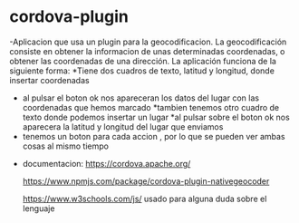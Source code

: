 # cordova-plugin
-Aplicacion que usa un plugin para la geocodificacion.
La geocodificación consiste en obtener la informacion de unas determinadas coordenadas, o obtener las coordenadas de una dirección.
  La aplicación funciona de la siguiente forma:
   *Tiene dos cuadros de texto, latitud y longitud, donde insertar coordenadas
   * al pulsar el boton ok nos apareceran los datos del lugar con las coordenadas que hemos marcado
   *tambien tenemos otro cuadro de texto donde podemos insertar un lugar
   *al pulsar sobre el boton ok nos aparecera la latitud y longitud del lugar que enviamos
   * tenemos un boton para cada accion , por lo que se pueden ver ambas cosas al mismo tiempo 
 - documentacion:
      https://cordova.apache.org/
      
      https://www.npmjs.com/package/cordova-plugin-nativegeocoder
      
      https://www.w3schools.com/js/ usado para alguna duda sobre el lenguaje 
      
